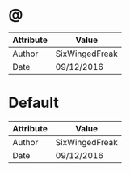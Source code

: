 # @
| Attribute | Value |
| ---  | ---     |
| Author | SixWingedFreak |
| Date | 09/12/2016 |
# Default
| Attribute | Value |
| ---  | ---     |
| Author | SixWingedFreak |
| Date | 09/12/2016 |
